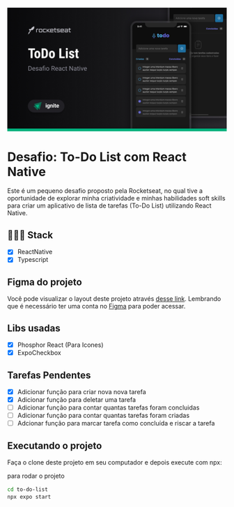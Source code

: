 ![Alt text](Cover.jpg)


# Desafio: To-Do List com React Native
Este é um pequeno desafio proposto pela Rocketseat, no qual tive a oportunidade de explorar minha criatividade e minhas habilidades soft skills para criar um aplicativo de lista de tarefas (To-Do List) utilizando React Native.

## 👨🏽‍💻 Stack

- [x] ReactNative
- [x] Typescript 

## Figma do projeto
Você pode visualizar o layout deste projeto através [desse link](https://www.figma.com/file/bTAYGsMHkmwJh9Lij27LFV/ToDo-List-%E2%80%A2-Desafio-React-Native-Copy?fuid=1029408669370399966).
Lembrando que é necessário ter uma conta no [Figma](http://figma.com/) para poder acessar.
## Libs usadas

- [x] Phosphor React (Para Icones)
- [x] ExpoCheckbox  

## Tarefas Pendentes 

- [x] Adicionar função para criar nova nova tarefa
- [x] Adicionar função para deletar uma tarefa
- [ ] Adicionar função para contar quantas tarefas foram concluidas 
- [ ] Adicionar função para contar quantas tarefas foram criadas 
- [ ] Adcionar função para marcar tarefa como concluída e riscar a tarefa
## Executando o projeto

Faça o clone deste projeto em seu computador e depois execute com npx:

para rodar o projeto
```bash 
cd to-do-list
npx expo start
```
